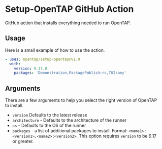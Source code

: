 # Setup-OpenTAP GitHub Action
GitHub action that installs everything needed to run OpenTAP.

## Usage
Here is a small example of how to use the action.
```yml
- uses: opentap/setup-opentap@v1.0
  with:
    version: 9.17.0
    packages: 'Demonstration,PackagePublish:rc,TUI:any'
```

## Arguments
There are a few arguments to help you select the right version of OpenTAP to install.

- `version` Defaults to the latest release
- `architecture` - Defaults to the architecture of the runner  
- `os` - Defaults to the OS of the runner
- `packages` - a list of additional packages to install. Format: `<name1>:<version1>,<name2>:<version2>`. This option requires `version` to be 9.17 or greater.
